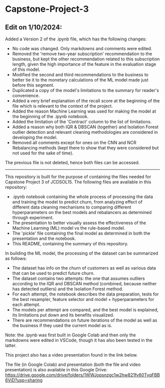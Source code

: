 # Capstone-Project-3

## Edit on 1/10/2024:
Added a Version 2 of the .ipynb file, which has the following changes:

- No code was changed. Only markdowns and comments were edited.
- Removed the 'remove two-year subscription' recommendation to the business, but kept the other recommendation related to this subscription length, given the high importance of the feature in the evaluation stage of this model.
- Modified the second and third recommendations to the business to better tie it to the monetary calculations of the ML model made just before this segment.
- Duplicated a copy of the model's limitations to the summary for reader's convenience.
- Added a very brief explanation of the recall score at the beginning of the file which is relevant to the context of the project.
- Added the reason Machine Learning was used for making the model at the beginning of the .ipynb notebook.
- Added the limitation of the 'Contract' column to the list of limitations.
- Added a reason why both IQR & DBSCAN (together) and Isolation Forest outlier detection and relevant cleaning methodologies are considered in developing the model.
- Removed all comments except for ones on the CNN and NCR Rebalancing methods (kept there to show that they were considered but not used for the sake of time).

The previous file is not deleted, hence both files can be accessed.

-------------------------------------------------------------------------------------------------------------------------------

This repository is built for the purpose of containing the files needed for Capstone Project 3 of JCDSOL15.
The following files are available in this repository:

- .ipynb notebook containing the whole process of processing the data and training the model to predict churn, from analyzing effect of different data cleaning mechanisms to comparing different hyperparameters on the best models and rebalancers as determined through experiment.
- The presentation to better visually assess the effectiveness of the Machine Learning (ML) model vs the rule-based model.
- The 'pickle' file containing the final model as determined in both the presentation and the notebook.
- This README, containing the summary of this repository.

In building the ML model, the processing of the dataset can be summarized as follows:

- The dataset has info on the churn of customers as well as various data that can be used to predict future churn.
- The dataset contains two attempts: the one that assumes outliers according to the IQR and DBSCAN method (combined, because neither has detected outliers) and the Isolation Forest method.
- For each attempt, the notebook describes the data preparation, tests for the best resampler, feature selector and model + hyperparameters for each attempt.
- The models per attempt are compared, and the best model is explained, its limitations put down and its benefits visualized.
- There are recommendations on future iterations of the model as well as the business if they used the current model as is.

Note: the .ipynb was first built in Google Colab and then only the markdowns were edited in VSCode, though it has also been tested in the latter.

This project also has a video presentation found in the link below.

The file (in Google Colab) and presentation (both the file and video presentation) is also available in this Google Drive: https://drive.google.com/drive/folders/1WWJopsnzgc1w2hw821fv60TyqFBB6ViD?usp=sharing
